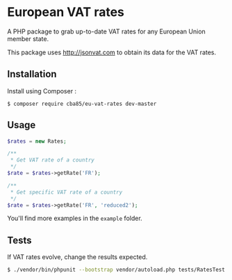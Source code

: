 # European VAT rates

A PHP package to grab up-to-date VAT rates for any European Union member state.

This package uses http://jsonvat.com to obtain its data for the VAT rates.

## Installation

Install using Composer :

```
$ composer require cba85/eu-vat-rates dev-master
```

## Usage

```php
$rates = new Rates;

/**
 * Get VAT rate of a country
 */
$rate = $rates->getRate('FR');

/**
 * Get specific VAT rate of a country
 */
$rate = $rates->getRate('FR', 'reduced2');
```

You'll find more examples in the ``example`` folder.

## Tests

If VAT rates evolve, change the results expected.

```bash
$ ./vendor/bin/phpunit --bootstrap vendor/autoload.php tests/RatesTest
```